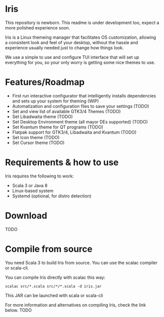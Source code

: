 # Iris
This repository is newborn. This readme is under development too, expect a more polished experience soon.

Iris is a Linux themeing manager that facilitates OS customization, allowing a consistent look and feel of your desktop, without the hassle and experience usually needed just to change how things look.

We use a simple to use and configure TUI interface that will set up everything for you, so your only worry is getting some nice themes to use.

# Features/Roadmap
- First run interactive configurator that intelligently installs dependencies and sets up your system for theming (WIP)
- Automatization and configuration files to save your settings (TODO)
- Set and view list of available GTK3/4 Themes (TODO)
- Set Libadwaita theme (TODO)
- Set Desktop Environment theme (all mayor DEs supported) (TODO)
- Set Kvantum theme for QT programs (TODO)
- Flatpak support for GTK3/4, Libadwaita and Kvantum (TODO)
- Set Icon theme (TODO)
- Set Cursor theme (TODO)

# Requirements & how to use
Iris requires the following to work:
- Scala 3 or Java 8
- Linux-based system
- Systemd (optional, for distro detection)

# Download
TODO

# Compile from source
You need Scala 3 to build Iris from source. You can use the scalac compiler or scala-cli.

You can compile Iris directly with scalac this way:
```
scalac src/*.scala src/*/*.scala -d iris.jar
```
This JAR can be launched with scala or scala-cli

For more information and alternatives on compiling Iris, check the link below.
TODO

